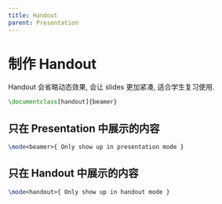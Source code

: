 ```yaml
---
title: Handout
parent: Presentation
---
```


# 制作 Handout

Handout 会省略动态效果, 会让 slides 更加紧凑, 适合学生复习使用.

```latex
\documentclass[handout]{beamer} 
```

## 只在 Presentation 中展示的内容

```latex
\mode<beamer>{ Only show up in presentation mode }
```

## 只在 Handout 中展示的内容

```latex
\mode<handout>{ Only show up in handout mode }
```
